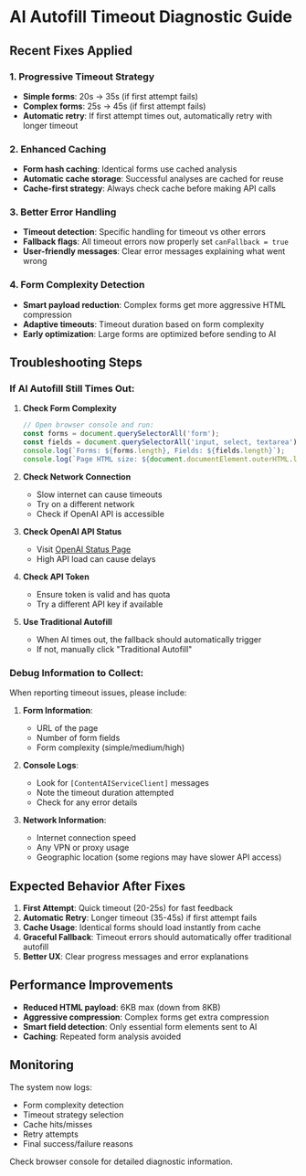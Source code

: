 # AI Autofill Timeout Diagnostic Guide

## Recent Fixes Applied

### 1. **Progressive Timeout Strategy**
- **Simple forms**: 20s → 35s (if first attempt fails)
- **Complex forms**: 25s → 45s (if first attempt fails)
- **Automatic retry**: If first attempt times out, automatically retry with longer timeout

### 2. **Enhanced Caching**
- **Form hash caching**: Identical forms use cached analysis
- **Automatic cache storage**: Successful analyses are cached for reuse
- **Cache-first strategy**: Always check cache before making API calls

### 3. **Better Error Handling**
- **Timeout detection**: Specific handling for timeout vs other errors
- **Fallback flags**: All timeout errors now properly set `canFallback = true`
- **User-friendly messages**: Clear error messages explaining what went wrong

### 4. **Form Complexity Detection**
- **Smart payload reduction**: Complex forms get more aggressive HTML compression
- **Adaptive timeouts**: Timeout duration based on form complexity
- **Early optimization**: Large forms are optimized before sending to AI

## Troubleshooting Steps

### If AI Autofill Still Times Out:

1. **Check Form Complexity**
   ```javascript
   // Open browser console and run:
   const forms = document.querySelectorAll('form');
   const fields = document.querySelectorAll('input, select, textarea');
   console.log(`Forms: ${forms.length}, Fields: ${fields.length}`);
   console.log(`Page HTML size: ${document.documentElement.outerHTML.length} chars`);
   ```

2. **Check Network Connection**
   - Slow internet can cause timeouts
   - Try on a different network
   - Check if OpenAI API is accessible

3. **Check OpenAI API Status**
   - Visit [OpenAI Status Page](https://status.openai.com/)
   - High API load can cause delays

4. **Check API Token**
   - Ensure token is valid and has quota
   - Try a different API key if available

5. **Use Traditional Autofill**
   - When AI times out, the fallback should automatically trigger
   - If not, manually click "Traditional Autofill"

### Debug Information to Collect:

When reporting timeout issues, please include:

1. **Form Information**:
   - URL of the page
   - Number of form fields
   - Form complexity (simple/medium/high)

2. **Console Logs**:
   - Look for `[ContentAIServiceClient]` messages
   - Note the timeout duration attempted
   - Check for any error details

3. **Network Information**:
   - Internet connection speed
   - Any VPN or proxy usage
   - Geographic location (some regions may have slower API access)

## Expected Behavior After Fixes

1. **First Attempt**: Quick timeout (20-25s) for fast feedback
2. **Automatic Retry**: Longer timeout (35-45s) if first attempt fails
3. **Cache Usage**: Identical forms should load instantly from cache
4. **Graceful Fallback**: Timeout errors should automatically offer traditional autofill
5. **Better UX**: Clear progress messages and error explanations

## Performance Improvements

- **Reduced HTML payload**: 6KB max (down from 8KB)
- **Aggressive compression**: Complex forms get extra compression
- **Smart field detection**: Only essential form elements sent to AI
- **Caching**: Repeated form analysis avoided

## Monitoring

The system now logs:
- Form complexity detection
- Timeout strategy selection
- Cache hits/misses
- Retry attempts
- Final success/failure reasons

Check browser console for detailed diagnostic information.